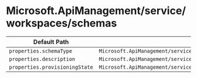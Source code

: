 # Microsoft.ApiManagement/service/workspaces/schemas

| Default Path | Alias |
|---|---|
| `properties.schemaType` | `Microsoft.ApiManagement/service/workspaces/schemas/schemaType` |
| `properties.description` | `Microsoft.ApiManagement/service/workspaces/schemas/description` |
| `properties.provisioningState` | `Microsoft.ApiManagement/service/workspaces/schemas/provisioningState` |

